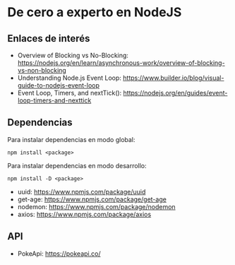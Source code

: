 # De cero a experto en NodeJS

## Enlaces de interés

- Overview of Blocking vs No-Blocking: https://nodejs.org/en/learn/asynchronous-work/overview-of-blocking-vs-non-blocking
- Understanding Node.js Event Loop: https://www.builder.io/blog/visual-guide-to-nodejs-event-loop
- Event Loop, Timers, and nextTick(): https://nodejs.org/en/guides/event-loop-timers-and-nexttick

## Dependencias

Para instalar dependencias en modo global:
```
npm install <package>
```
Para instalar dependencias en modo desarrollo:
```
npm install -D <package>
```


- uuid: https://www.npmjs.com/package/uuid
- get-age: https://www.npmjs.com/package/get-age
- nodemon: https://www.npmjs.com/package/nodemon
- axios: https://www.npmjs.com/package/axios

## API

- PokeApi: https://pokeapi.co/